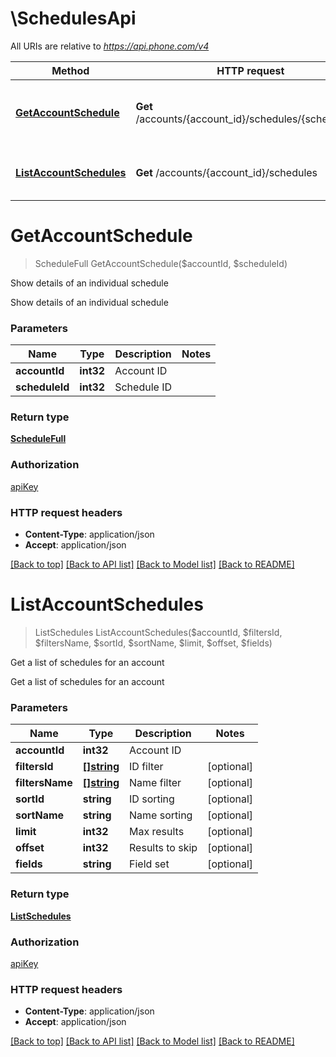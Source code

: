 # \SchedulesApi

All URIs are relative to *https://api.phone.com/v4*

Method | HTTP request | Description
------------- | ------------- | -------------
[**GetAccountSchedule**](SchedulesApi.md#GetAccountSchedule) | **Get** /accounts/{account_id}/schedules/{schedule_id} | Show details of an individual schedule
[**ListAccountSchedules**](SchedulesApi.md#ListAccountSchedules) | **Get** /accounts/{account_id}/schedules | Get a list of schedules for an account


# **GetAccountSchedule**
> ScheduleFull GetAccountSchedule($accountId, $scheduleId)

Show details of an individual schedule

Show details of an individual schedule


### Parameters

Name | Type | Description  | Notes
------------- | ------------- | ------------- | -------------
 **accountId** | **int32**| Account ID | 
 **scheduleId** | **int32**| Schedule ID | 

### Return type

[**ScheduleFull**](ScheduleFull.md)

### Authorization

[apiKey](../README.md#apiKey)

### HTTP request headers

 - **Content-Type**: application/json
 - **Accept**: application/json

[[Back to top]](#) [[Back to API list]](../README.md#documentation-for-api-endpoints) [[Back to Model list]](../README.md#documentation-for-models) [[Back to README]](../README.md)

# **ListAccountSchedules**
> ListSchedules ListAccountSchedules($accountId, $filtersId, $filtersName, $sortId, $sortName, $limit, $offset, $fields)

Get a list of schedules for an account

Get a list of schedules for an account


### Parameters

Name | Type | Description  | Notes
------------- | ------------- | ------------- | -------------
 **accountId** | **int32**| Account ID | 
 **filtersId** | [**[]string**](string.md)| ID filter | [optional] 
 **filtersName** | [**[]string**](string.md)| Name filter | [optional] 
 **sortId** | **string**| ID sorting | [optional] 
 **sortName** | **string**| Name sorting | [optional] 
 **limit** | **int32**| Max results | [optional] 
 **offset** | **int32**| Results to skip | [optional] 
 **fields** | **string**| Field set | [optional] 

### Return type

[**ListSchedules**](ListSchedules.md)

### Authorization

[apiKey](../README.md#apiKey)

### HTTP request headers

 - **Content-Type**: application/json
 - **Accept**: application/json

[[Back to top]](#) [[Back to API list]](../README.md#documentation-for-api-endpoints) [[Back to Model list]](../README.md#documentation-for-models) [[Back to README]](../README.md)


